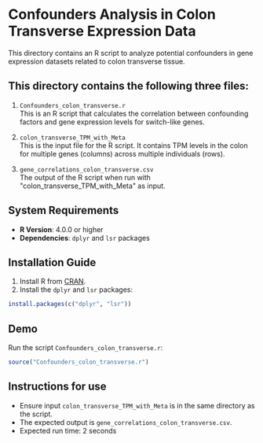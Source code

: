 # Confounders Analysis in Colon Transverse Expression Data

This directory contains an R script to analyze potential confounders in gene expression datasets related to colon transverse tissue.

## This directory contains the following three files:

1) `Confounders_colon_transverse.r`  
 This is an R script that calculates the correlation between confounding factors and gene expression levels for switch-like genes.

2) `colon_transverse_TPM_with_Meta`  
 This is the input file for the R script. It contains TPM levels in the colon for multiple genes (columns) across multiple individuals (rows).

3) `gene_correlations_colon_transverse.csv`   
 The output of the R script when run with "colon_transverse_TPM_with_Meta" as input.

## System Requirements

- **R Version**: 4.0.0 or higher
- **Dependencies**: `dplyr` and `lsr` packages 

## Installation Guide

1. Install R from [CRAN](https://cran.r-project.org/).
2.  Install the `dplyr` and `lsr` packages:
   ```r
   install.packages(c("dplyr", "lsr"))
```
## Demo
 Run the script `Confounders_colon_transverse.r`:
   ```r
   source("Confounders_colon_transverse.r")
```
## Instructions for use
- Ensure input `colon_transverse_TPM_with_Meta` is in the same directory as the script.
- The expected output is `gene_correlations_colon_transverse.csv`.
- Expected run time: 2 seconds
